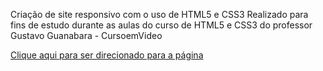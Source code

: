 Criação de site responsivo com o uso de HTML5 e CSS3
Realizado para fins de estudo durante as aulas do curso de HTML5 e CSS3 do professor Gustavo Guanabara - CursoemVideo

<a href="https://alcantara505.github.io/des10/">Clique aqui para ser direcionado para a página</a>
